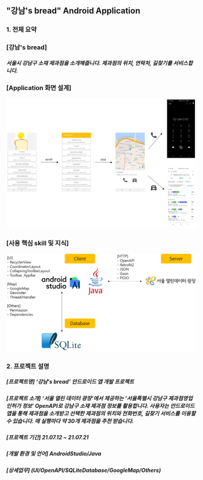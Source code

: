 ## "강남's bread" Android Application

### 1. 전체 요약
### **[강남's bread]** 

##### 서울시 강남구 소재 제과점을 소개해줍니다. 제과점의 위치, 연락처, 길찾기를 서비스합니다.

### **[Application 화면 설계]**
![이미지1](./Images/image1.PNG)

### **[사용 핵심 skill 및 지식]**

![이미지2](./Images/image2.PNG)

### 2. 프로젝트 설명

##### **[프로젝트명]** ‘강남’s bread’ 안드로이드 앱 개발 프로젝트

##### **[프로젝트 소개]** ‘서울 열린 데이터 광장’에서 제공하는 ‘서울특별시 강남구 제과점영업 인허가 정보’ OpenAPI로 강남구 소재 제과점 정보를 활용합니다. 사용자는 안드로이드 앱을 통해 제과점을 소개받고 선택한 제과점의 위치와 전화번호, 길찾기 서비스를 이용할 수 있습니다. 매 실행마다 약 30개 제과점을 추천 받습니다.

##### **[프로젝트 기간]** 21.07.12 ~ 21.07.21

##### **[개발 환경 및 언어]** AndroidStudio/Java

##### **[상세업무]** (UI/OpenAPI/SQLiteDatabase/GoogleMap/Others)
